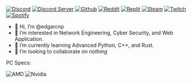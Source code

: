 [![Discord](https://discord-md-badge.vercel.app/api/shield/255686217302147072?theme=discord&style=flat)](https://www.discord.com/users/255686217302147072) [![Discord Server](https://dcbadge.vercel.app/api/server/dnjmapazEF?style=flat)](https://discord.gg/dnjmapazEF) [![Github](https://img.shields.io/badge/GitHub-100000?style=flat&logo=github&logoColor=white)](https://www.github.com/edgarcnp) [![Reddit](https://img.shields.io/badge/Reddit-FF4500?style=flat&logo=reddit&logoColor=white)](https://www.reddit.com/user/Pecorino-Romano) [![Replit](https://img.shields.io/badge/replit-667881?style=flat&logo=replit&logoColor=white)](https://replit.com/@edgarcnp) [![Steam](https://img.shields.io/badge/Steam-000000?style=flat&logo=steam&logoColor=white)](https://steamcommunity.com/id/officialedgarc) [![Twitch](https://img.shields.io/badge/Twitch-9146FF?style=flat&logo=twitch&logoColor=white)](https://www.twitch.tv/pecorinoromano) [![Spotify](https://img.shields.io/badge/Spotify-1ED760?&style=flat&logo=spotify&logoColor=white)](https://open.spotify.com/user/christian.edgar?si=501ec8cf3bf34cf5)

- 👋 Hi, I’m @edgarcnp
- 👀 I’m interested in Network Engineering, Cyber Security, and Web Application.
- 🌱 I’m currently learning Advanced Python, C++, and Rust.
- 💞️ I’m looking to collaborate on *nothing*
<!--- 📫 How to reach me : *you can't*--->

PC Specs: 

![AMD](https://img.shields.io/badge/AMD-Ryzen_9_5900X-ED1C24?style=for-the-badge&logo=amd&logoColor=white)
![Nvidia](https://img.shields.io/badge/NVIDIA-RTX3080-76B900?style=for-the-badge&logo=nvidia&logoColor=white)

<!---
edgarcnp/edgarcnp is a ✨ special ✨ repository because its `README.md` (this file) appears on your GitHub profile.
You can click the Preview link to take a look at your changes.
--->
